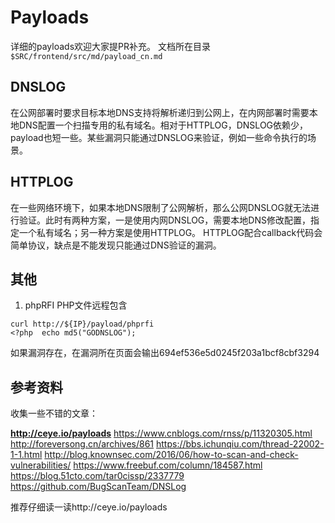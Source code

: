 # Payloads

详细的payloads欢迎大家提PR补充。
文档所在目录 `$SRC/frontend/src/md/payload_cn.md`

## DNSLOG

在公网部署时要求目标本地DNS支持将解析递归到公网上，在内网部署时需要本地DNS配置一个扫描专用的私有域名。相对于HTTPLOG，DNSLOG依赖少，payload也短一些。某些漏洞只能通过DNSLOG来验证，例如一些命令执行的场景。

## HTTPLOG

在一些网络环境下，如果本地DNS限制了公网解析，那么公网DNSLOG就无法进行验证。此时有两种方案，一是使用内网DNSLOG，需要本地DNS修改配置，指定一个私有域名；另一种方案是使用HTTPLOG。
HTTPLOG配合callback代码会简单协议，缺点是不能发现只能通过DNS验证的漏洞。

## 其他

1. phpRFI PHP文件远程包含

```
curl http://${IP}/payload/phprfi
<?php  echo md5("GODNSLOG");
```

如果漏洞存在，在漏洞所在页面会输出694ef536e5d0245f203a1bcf8cbf3294
	

## 参考资料

收集一些不错的文章：

**<http://ceye.io/payloads>**
<https://www.cnblogs.com/rnss/p/11320305.html>
<http://foreversong.cn/archives/861>
<https://bbs.ichunqiu.com/thread-22002-1-1.html>
<http://blog.knownsec.com/2016/06/how-to-scan-and-check-vulnerabilities/>
<https://www.freebuf.com/column/184587.html>
<https://blog.51cto.com/tar0cissp/2337779>
<https://github.com/BugScanTeam/DNSLog>

推荐仔细读一读http://ceye.io/payloads